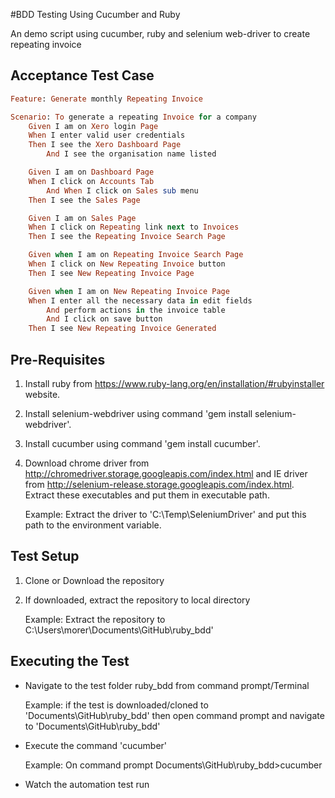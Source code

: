 #BDD Testing Using Cucumber and Ruby

An demo script using cucumber, ruby and selenium web-driver to create repeating invoice

## Acceptance Test Case

```ruby
Feature: Generate monthly Repeating Invoice

Scenario: To generate a repeating Invoice for a company
	Given I am on Xero login Page
	When I enter valid user credentials
	Then I see the Xero Dashboard Page
		And I see the organisation name listed

	Given I am on Dashboard Page
	When I click on Accounts Tab
		And When I click on Sales sub menu
	Then I see the Sales Page

	Given I am on Sales Page
	When I click on Repeating link next to Invoices
	Then I see the Repeating Invoice Search Page

	Given when I am on Repeating Invoice Search Page
	When I click on New Repeating Invoice button
	Then I see New Repeating Invoice Page

	Given when I am on New Repeating Invoice Page
	When I enter all the necessary data in edit fields
		And perform actions in the invoice table
		And I click on save button
	Then I see New Repeating Invoice Generated
```

## Pre-Requisites
1. Install ruby from https://www.ruby-lang.org/en/installation/#rubyinstaller website.
2. Install selenium-webdriver using command 'gem install selenium-webdriver'.
3. Install cucumber using command 'gem install cucumber'.
4. Download chrome driver from http://chromedriver.storage.googleapis.com/index.html and IE driver from http://selenium-release.storage.googleapis.com/index.html. Extract these executables and put them in executable path.

   Example: Extract the driver to 'C:\Temp\SeleniumDriver\' and put this path to the environment variable.


## Test Setup
1. Clone or Download the repository
2. If downloaded, extract the repository to local directory

   Example: Extract the repository to C:\Users\morer\Documents\GitHub\ruby_bdd'

## Executing the Test
- Navigate to the test folder ruby_bdd from command prompt/Terminal
  
  Example: if the test is downloaded/cloned to 'Documents\GitHub\ruby_bdd' then open command prompt and navigate to 'Documents\GitHub\ruby_bdd'
- Execute the command 'cucumber'
  
  Example: On command prompt Documents\GitHub\ruby_bdd>cucumber
- Watch the automation test run
